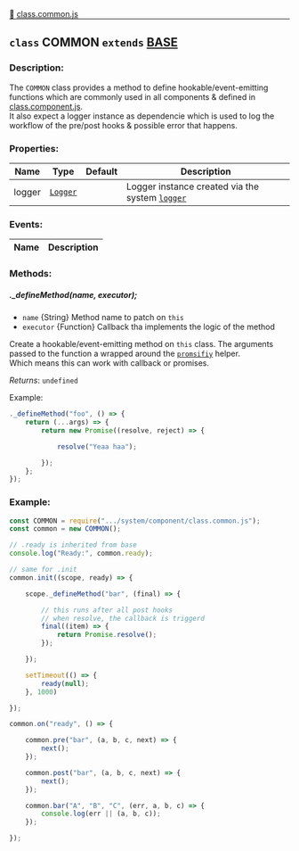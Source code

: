 <div class="mb-0">
🔗 <a class="source-code" target="_blank" href="https://github.com/OpenHausIO/backend/blob/dev/system/component/class.common.js">class.common.js</a>
</div>
<hr style="margin: 0 !important" />



## `class` COMMON `extends` [BASE](backend/system/component/class.base.js.md)
### Description:
The `COMMON` class provides a method to define hookable/event-emitting functions which are commonly used in all components & defined in [class.component.js](backend/system/component/class.component.js).<br />
It also expect a logger instance as dependencie which is used to log the workflow of the pre/post hooks & possible error that happens.

### Properties:
| Name   | Type                              | Default | Description                                                               |
| ------ | --------------------------------- | ------- | ------------------------------------------------------------------------- |
| logger | [`Logger`](backend/system/logger) |         | Logger instance created via the system [`logger`](backend/system/logger/) |


### Events:
| Name | Description |
| ---- | ----------- |


### Methods:
##### ._defineMethod(name, executor);
- `name` {String} Method name to patch on `this`
- `executor` {Function} Callback tha implements the logic of the method

Create a hookable/event-emitting method on `this` class.
The arguments passed to the function a wrapped around the [`promsifiy`](backend/helper/promisify.js) helper.<br />
Which means this can work with callback or promises.

*Returns*: `undefined`

Example:

```js
._defineMethod("foo", () => {
    return (...args) => {
        return new Promise((resolve, reject) => {

            resolve("Yeaa haa");

        });
    };
});
```


### Example:
```js
const COMMON = require(".../system/component/class.common.js");
const common = new COMMON();

// .ready is inherited from base
console.log("Ready:", common.ready);

// same for .init
common.init((scope, ready) => {

    scope._defineMethod("bar", (final) => {

        // this runs after all post hooks
        // when resolve, the callback is triggerd
        final((item) => {
            return Promise.resolve();
        });

    });

    setTimeout(() => {
        ready(null);
    }, 1000)

});

common.on("ready", () => {

    common.pre("bar", (a, b, c, next) => {
        next();
    });

    common.post("bar", (a, b, c, next) => {
        next();
    });

    common.bar("A", "B", "C", (err, a, b, c) => {
        console.log(err || (a, b, c));
    });

});

```